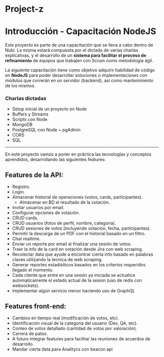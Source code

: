 # Project-z
# Introducción - Capacitación NodeJS
Este proyecto es parte de una capacitación que se lleva a cabo dentro de Nubi. La misma estará compuesta por el dictado de varias charlas explicativas, y el desarrollo de un **sistema para facilitar el proceso de refinamiento** de equipos que trabajen con Scrum como metodología ágil.

La siguiente capacitación tiene como objetivo adquirir habilidad de código en **NodeJS** para poder desarrollar soluciones o implementaciones con módulos que correrán en un servidor (backend), así como mantenimiento de los mismos.

### Charlas dictadas
- Setup inicial de un proyecto en Node
- Buffers y Streams
- Scripts con Node
- MongoDB
- PostgreSQL con Node + pgAdmin
- CORS
- SQL

---
En este proyecto vamos a poner en práctica las tecnologías y conceptos aprendidos, desarrollando las siguientes features:


## Features de la API:

- Registro.
- Login.
- Almacenar historial de operaciones (votos, cards, participantes).
  - Almacenar en BD el resultado de la votación.
- Invitar usuarios por email.
- Configurar opciones de votación.
- CRUD cards.
- CRUD usuarios (fotos de perfil, nombre, categoría).
- CRUD sesiones de votos (incluyendo votación, fecha, participantes).
- Permitir la descarga de un PDF con el historial basado en un filtro.
- Chat realtime.
- Enviar un reporte por email al finalizar una sesión de votos.
- Traer la info de la card en votación desde Jira con web scraping.
- Recolectar data que ayude a encontrar cierta info basado en palabras claves utilizando la tecnica de web scraping.
- Generar reportes estadísiticos basados en los criterios requeridos llegado el momento.
- Cada cliente que entre en una sesión ya iniciada se actualice automaticamente el estado actual de la sesion (uso de redis con websockets).
- Implementar algún servicio menor haciendo uso de GraphQL

## Features front-end:
- Cambios en tiempo real (modificación de votos, etc).
- Identificación visual de la categoria del usuario (Dev, QA, etc).
- Conteo de votos detallado (cantidad de votos por valoración).
- Carrera de patos.
- A futuro integrar features para facilitar las reuniones de acuerdos de desarrollo.
- Mandar cierta data para Analitycs con beacon api

